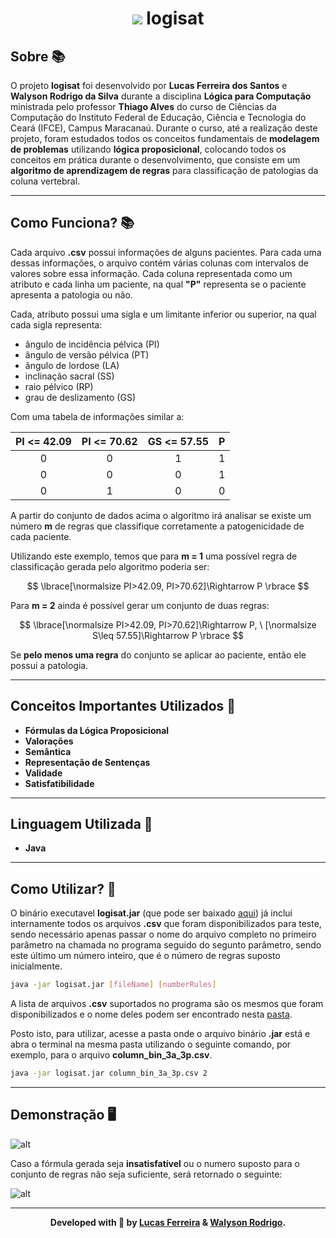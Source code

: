 
<h1 align="center">
    <img src="media/head.png"></img>
    <b>logisat</b>
</h1>

## Sobre 📚

O projeto **logisat** foi desenvolvido por **Lucas Ferreira dos Santos** e **Walyson Rodrigo da Silva** durante a disciplina **Lógica para Computação** ministrada pelo professor **Thiago Alves** do curso de Ciências da Computação do Instituto Federal de Educação, Ciência e Tecnologia do Ceará (IFCE), Campus  Maracanaú. Durante o curso, até a realização deste projeto, foram estudados todos os conceitos fundamentais de **modelagem de problemas** utilizando **lógica proposicional**, colocando todos os conceitos em prática durante o desenvolvimento, que consiste em um **algoritmo de aprendizagem de regras** para classificação de patologias da coluna vertebral.

---

## Como Funciona? 📚

Cada arquivo **.csv** possui informações de alguns pacientes. Para cada uma dessas informações, o arquivo contém várias colunas com intervalos de valores sobre essa informação. Cada coluna representada como um atributo e cada linha um paciente, na qual **"P"** representa se o paciente apresenta a patologia ou não.

Cada, atributo possui uma sigla e um limitante inferior ou superior, na qual cada sigla representa:

- ângulo de incidência pélvica (PI)
- ângulo de versão pélvica (PT)
- ângulo de lordose (LA)
- inclinação sacral (SS)
- raio pélvico (RP)
- grau de deslizamento (GS)

Com uma tabela de informações similar a:

| PI <= 42.09 | PI <= 70.62 | GS <= 57.55 | P |
|:-----------:|:-----------:|:-----------:|:-:|
|      0      |      0      |      1      | 1 |
|      0      |      0      |      0      | 1 |
|      0      |      1      |      0      | 0 |

A partir do conjunto de dados acima o algoritmo irá analisar se existe um número **m** de regras que classifique corretamente a patogenicidade de cada paciente.

Utilizando este exemplo, temos que para **m = 1** uma possível regra de classificação gerada pelo algoritmo poderia ser:

$$
\lbrace[\normalsize PI>42.09, PI>70.62]\Rightarrow P \rbrace
$$

Para **m = 2** ainda é possível gerar um conjunto de duas regras:

$$
\lbrace[\normalsize PI>42.09, PI>70.62]\Rightarrow P, \  [\normalsize  S\leq 57.55]\Rightarrow P \rbrace
$$

Se **pelo menos uma regra** do conjunto se aplicar ao paciente, então ele possui a patologia.

---

## Conceitos Importantes Utilizados 💼

- **Fórmulas da Lógica Proposicional**
- **Valorações**
- **Semântica**
- **Representação de Sentenças**
- **Validade**
- **Satisfatibilidade**

---

## Linguagem Utilizada 🚀

- **Java**

---

## Como Utilizar? 🔧

O binário executavel **logisat.jar** (que pode ser baixado [aqui](https://github.com/lucasferreiraz/logisat/releases)) já inclui internamente todos os arquivos **.csv** que foram disponibilizados para teste, sendo necessário apenas passar o nome do arquivo completo no primeiro parâmetro na chamada no programa seguido do segunto parâmetro, sendo este último um número inteiro, que é o número de regras suposto inicialmente. <br>
```bash
java -jar logisat.jar [fileName] [numberRules]
```
A lista de arquivos **.csv** suportados no programa são os mesmos que foram disponibilizados e o nome deles podem ser encontrado nesta [pasta](/src/data).


Posto isto, para utilizar, acesse a pasta onde o arquivo binário **.jar** está e abra o terminal na mesma pasta utilizando o seguinte comando, por exemplo, para o arquivo **column_bin_3a_3p.csv**.

```bash
java -jar logisat.jar column_bin_3a_3p.csv 2
```

---

## Demonstração 🖥️

![alt](media/demo.gif)

Caso a fórmula gerada seja **insatisfatível** ou o numero suposto para o conjunto de regras não seja suficiente, será retornado o seguinte:

![alt](media/demo.png)

---
<p align="center" style="font-weight:bolder">
    Developed with 💛 by <a href="https://github.com/lucasferreiraz">Lucas Ferreira</a> & <a href="https://github.com/walysonrodrigo">Walyson Rodrigo</a>.
    
</p>